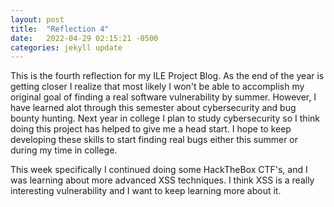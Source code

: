 ```yaml
---
layout: post
title:  "Reflection 4"
date:   2022-04-29 02:15:21 -0500
categories: jekyll update
---
```


This is the fourth reflection for my ILE Project Blog. 
As the end of the year is getting closer I realize that most likely I won't be able to accomplish my original goal of finding a real software vulnerability by summer. However, I have learned alot through this semester about cybersecurity and bug bounty hunting. Next year in college I plan to study cybersecurity so I think doing this project has helped to give me a head start. I hope to keep developing these skills to start finding real bugs either this summer or during my time in college. 

This week specifically I continued doing some HackTheBox CTF's, and I was learning about more advanced XSS techniques. I think XSS is a really interesting vulnerability and I want to keep learning more about it.